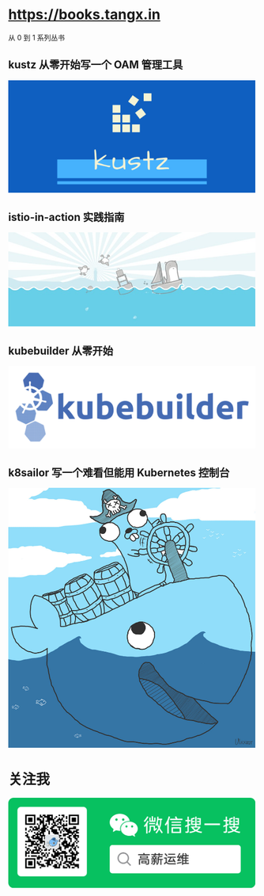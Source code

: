 # https://books.tangx.in

从 0 到 1 系列丛书

## kustz 从零开始写一个 OAM 管理工具

[<img src="./kustz/img/kustz-logo.jpg" width="500px">](/kustz/)

## istio-in-action 实践指南

[<img src="./istio-in-action/imgs/gopher-istio.jpeg" width="500px">](/istio-in-action/)

## kubebuilder 从零开始

[<img src="./kubebuilder-zero-to-one/img/kubehuilder-logo.png" width="500px">](/kubebuilder-zero-to-one/)

## k8sailor 写一个难看但能用 Kubernetes 控制台

[<img src="./k8sailor/assets/img/gopher-pirate.jpg" width="500px">](/kustz/)


# 关注我

<img src="./kustz/img/wx-qrcode.png" width="500px">
